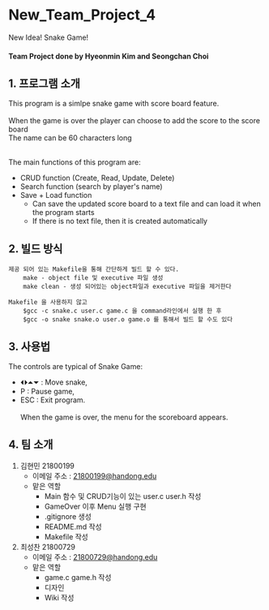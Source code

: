 # New_Team_Project_4
New Idea! Snake Game!
#### Team Project done by Hyeonmin Kim and Seongchan Choi




## 1. 프로그램 소개
This program is a simlpe snake game with score board feature. <br> <br>
When the game is over the player can choose to add the score to the score board <br>
The name can be 60 characters long <br>
<br>

The main functions of this program are: 
* CRUD function (Create, Read, Update, Delete)
* Search function (search by player's name)
* Save + Load function
  * Can save the updated score board to a text file and can load it when the program starts
  * If there is no text file, then it is created automatically

## 2. 빌드 방식
    제공 되어 있는 Makefile을 통해 간단하게 빌드 할 수 있다.
        make - object file 및 executive 파일 생성
        make clean - 생성 되어있는 object파일과 executive 파일을 제거한다

    Makefile 을 사용하지 않고
        $gcc -c snake.c user.c game.c 을 command라인에서 실행 한 후
        $gcc -o snake snake.o user.o game.o 를 통해서 빌드 할 수도 있다

## 3. 사용법
The controls are typical of Snake Game:
* ⏴⏵⏶⏷ : Move snake,
* P : Pause game,
* ESC : Exit program.
<br><br>
When the game is over, the menu for the scoreboard appears.


## 4. 팀 소개
1. 김현민 21800199
   * 이메일 주소 : 21800199@handong.edu
   * 맡은 역할
     * Main 함수 및 CRUD기능이 있는 user.c user.h 작성
     * GameOver 이후 Menu 실행 구현
     * .gitignore 생성
     * README.md 작성
     * Makefile 작성
2. 최성찬 21800729
   * 이메일 주소 : 21800729@handong.edu
   * 맡은 역할
     * game.c game.h 작성
     * 디자인
     * Wiki 작성
